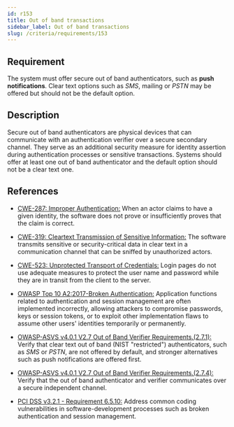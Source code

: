 ```yaml
---
id: r153
title: Out of band transactions
sidebar_label: Out of band transactions
slug: /criteria/requirements/153
---
```


## Requirement

The system must offer secure out of band authenticators,
such as **push notifications**.
Clear text options such as *SMS*,
mailing or *PSTN* may be offered
but should not be the default option.

## Description

Secure out of band authenticators
are physical devices that can communicate
with an authentication verifier
over a secure secondary channel.
They serve as an additional security measure
for identity assertion
during authentication processes
or sensitive transactions.
Systems should offer at least one out of band authenticator
and the default option
should not be a clear text one.

## References

- [CWE-287: Improper Authentication:](https://cwe.mitre.org/data/definitions/287.html)
When an actor claims to have a given identity,
the software does not prove
or insufficiently proves that the claim is correct.

- [CWE-319: Cleartext Transmission of Sensitive Information:](https://cwe.mitre.org/data/definitions/319.html)
The software transmits sensitive
or security-critical data
in clear text in a communication channel
that can be sniffed by unauthorized actors.

- [CWE-523: Unprotected Transport of Credentials:](https://cwe.mitre.org/data/definitions/523.html)
Login pages do not use adequate measures to protect
the user name and password
while they are in transit
from the client to the server.

- [OWASP Top 10 A2:2017-Broken Authentication:](https://owasp.org/www-project-top-ten/OWASP_Top_Ten_2017/Top_10-2017_A2-Broken_Authentication)
Application functions related to authentication
and session management
are often implemented incorrectly,
allowing attackers to compromise passwords,
keys or session tokens,
or to exploit other implementation flaws
to assume other users' identities
temporarily or permanently.

- [OWASP-ASVS v4.0.1 V2.7 Out of Band Verifier Requirements.(2.7.1):](https://owasp.org/www-pdf-archive/OWASP_Application_Security_Verification_Standard_4.0-en.pdf)
Verify that clear text out of band
(NIST "restricted") authenticators,
such as *SMS* or *PSTN*,
are not offered by default,
and stronger alternatives
such as push notifications are offered first.

- [OWASP-ASVS v4.0.1 V2.7 Out of Band Verifier Requirements.(2.7.4):](https://owasp.org/www-pdf-archive/OWASP_Application_Security_Verification_Standard_4.0-en.pdf)
Verify that the out of band authenticator
and verifier communicates
over a secure independent channel.

- [PCI DSS v3.2.1 - Requirement 6.5.10:](https://www.pcisecuritystandards.org/documents/PCI_DSS_v3-2-1.pdf)
Address common coding vulnerabilities
in software-development processes
such as broken authentication
and session management.
